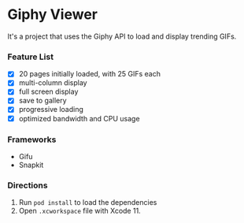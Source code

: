 # Giphy Viewer

It's a project that uses the Giphy API to load and display trending GIFs.

### Feature List

- [x] 20 pages initially loaded, with 25 GIFs each
- [x] multi-column display
- [x] full screen display
- [x] save to gallery
- [x] progressive loading
- [x] optimized bandwidth and CPU usage

### Frameworks

- Gifu
- Snapkit

### Directions

1. Run `pod install` to load the dependencies
2. Open `.xcworkspace` file with Xcode 11.
